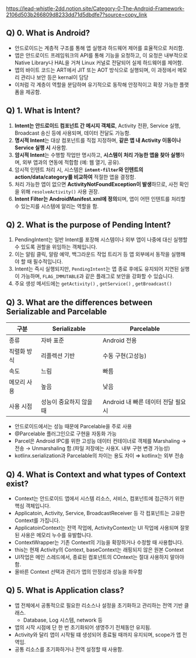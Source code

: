 https://lead-whistle-2dd.notion.site/Category-0-The-Android-Framework-2106d503b266809d8233dd71d5dbdfe7?source=copy_link

## Q) 0. What is Android?
- 안드로이드는 계층적 구조를 통해 앱 실행과 하드웨어 제어를 효율적으로 처리함.
- 앱은 안드로이드 프레임워크의 API를 통해 기능을 요청하고, 이 요청은 내부적으로 Native Library나 HAL을 거쳐 Linux 커널로 전달되어 실제 하드웨어를 제어함.
- 앱의 바이트 코드는 ART에서 JIT 또는 AOT 방식으로 실행되며, 이 과정에서 메모리 관리나 보안 등은 kernal이 담당
- 이처럼 각 계층이 역할을 분담하며 유기적으로 동작해 안정적이고 확장 가능한 플랫폼을 제공함.

## Q) 1. What is Intent?
1. **Intent는 안드로이드 컴포넌트 간 메시지 객체로**, Activity 전환, Service 실행, Broadcast 송신 등에 사용되며, 데이터 전달도 가능함.
2. **명시적 Intent**는 대상 컴포넌트를 직접 지정하며, **같은 앱 내 Activity 이동이나 Service 실행 시** 사용함.
3. **암시적 Intent**는 수행할 작업만 명시하고, **시스템이 처리 가능한 앱을 찾아 실행**하며, 외부 앱과의 연동에 적합함 (예: 웹 열기, 공유).
4. 암시적 인텐트 처리 시, 시스템은 **`intent-filter`와 인텐트의 action/data/category를 비교하여** 적절한 앱을 결정함.
5. 처리 가능한 앱이 없으면 **ActivityNotFoundException이 발생**하므로, 사전 확인을 위해 `resolveActivity()` 사용 권장.
6. **Intent Filter는 AndroidManifest.xml에 정의**되며, 앱이 어떤 인텐트를 처리할 수 있는지를 시스템에 알리는 역할을 함.

## Q) 2. What is the purpose of Pending Intent?
1. PendingIntent는 일반 Intent를 포장해 시스템이나 외부 앱이 나중에 대신 실행할 수 있도록 권할을 위임하는 객체입니다.
2. 이는 알림 클릭, 알람 예약, 백그라운드 작업 트리거 등 앱 외부에서 동작을 실행해야 할 때 필수적입니다.
3. Intent는 즉시 실행되지만, `PendingIntent`는 앱 종료 후에도 유지되어 지연된 실행이 가능하며, `FLAG_IMMUTABLE`과 같은 플래그로 보안을 강화할 수 있습니다.
4. 주요 생성 메서드에는 `getActivity()` , `getService()` , `getBroadcast()`

## Q) 3. What are the differences between Serializable and Parcelable
| 구분 | Serializable | Parcelable |
| --- | --- | --- |
| 종류 | 자바 표준 | Android 전용 |
| 직렬화 방식 | 리플렉션 기반 | 수동 구현(고성능) |
| 속도 | 느림 | 빠름 |
| 메모리 사용 | 높음 | 낮음 |
| 사용 시점 | 성능이 중요하지 않을 때 | Android 내 빠른 데이터 전달 필요 시 |
- 안드로이드에서는 성능 때문에 Parcelable을 주로 사용
- @Parcelable 플러그인으로 구현을 자동화 가능
- Parcel은 Android IPC를 위한 고성능 데이터 컨테이너로 객체를 Marshaling → 전송 → Unmarshaling 함.(파일 저장에는 사용X. 내부 구현 변경 가능성)
- kotlinx.serialization과 Parcelable의 차이는 용도 차이 ⇒ kotlinx는 외부 전송

## Q) 4. What is Context and what types of Context exist?
- Context는 안드로이드 앱에서 시스템 리소스, 서비스, 컴포넌트에 접근하기 위한 핵심 객체입니다.
- Applicatoin, Activity, Service, BroadcastReceiver 등 각 컴포넌트는 고유한 Context를 가집니다.
- ApplicatoinContext는 전역 작업에, ActivityContext는 UI 작업에 사용되며 잘못된 사용은 메모리 누수를 유발합니다.
- ContextWrapper는 기존 Context의 기능을 확장하거나 수정할 때 사용합니다.
- this는 현재 Activity의 Context, baseContext는 래핑되지 않은 원본 Context
- UI작업은 메인 스레드에서, 종료된 컴포넌트의 COntext는 절대 사용하지 말아야 함.
- 올바른 Context 선택과 관리가 앱의 안정성과 성능을 좌우함

## Q) 5. What is Application class?
- 앱 전체에서 공통적으로 필요한 리소스나 설정을 초기화하고 관리하는 전역 기반 클래스.
    - Database, Log 시스템, network 등
- 앱의 시작 시점에 단 한 번 초기화되어 생명주기 전체동안 유지됨.
- Activity와 달리 앱이 시작될 떄 생성되어 종료될 때까지 유지되며, scope가 앱 전역임.
- 공통 리소스를 초기화하거나 전역 설정할 때 사용함.